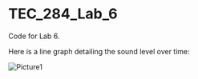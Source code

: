 # TEC_284_Lab_6
Code for Lab 6.

Here is a line graph detailing the sound level over time:

![Picture1](https://github.com/user-attachments/assets/d87a7169-1263-4cf1-8514-a6c40eb35993)
